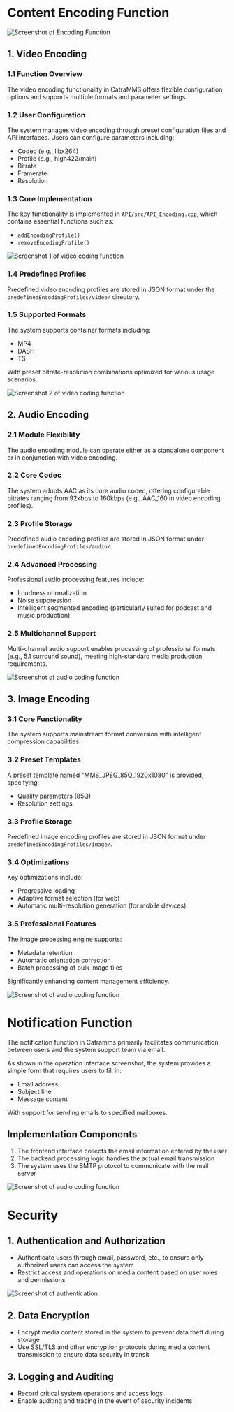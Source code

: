 <!-- by 韦柔 -->
# Content Encoding Function

![Screenshot of Encoding Function](images/Encoding%20function.png)

## 1. Video Encoding

### 1.1 Function Overview
The video encoding functionality in CatraMMS offers flexible configuration options and supports multiple formats and parameter settings.

### 1.2 User Configuration
The system manages video encoding through preset configuration files and API interfaces. Users can configure parameters including:
- Codec (e.g., libx264)
- Profile (e.g., high422/main)
- Bitrate
- Framerate
- Resolution

### 1.3 Core Implementation
The key functionality is implemented in `API/src/API_Encoding.cpp`, which contains essential functions such as:
- `addEncodingProfile()`
- `removeEncodingProfile()`

![Screenshot 1 of video coding function](images/Video%20encoding1.png)

### 1.4 Predefined Profiles
Predefined video encoding profiles are stored in JSON format under the `predefinedEncodingProfiles/video/` directory.

### 1.5 Supported Formats
The system supports container formats including:
- MP4
- DASH
- TS

With preset bitrate-resolution combinations optimized for various usage scenarios.

![Screenshot 2 of video coding function](images/Video%20encoding2.png)

## 2. Audio Encoding

### 2.1 Module Flexibility
The audio encoding module can operate either as a standalone component or in conjunction with video encoding.

### 2.2 Core Codec
The system adopts AAC as its core audio codec, offering configurable bitrates ranging from 92kbps to 160kbps (e.g., AAC_160 in video encoding profiles).

### 2.3 Profile Storage
Predefined audio encoding profiles are stored in JSON format under `predefinedEncodingProfiles/audio/`.

### 2.4 Advanced Processing
Professional audio processing features include:
- Loudness normalization
- Noise suppression
- Intelligent segmented encoding (particularly suited for podcast and music production)

### 2.5 Multichannel Support
Multi-channel audio support enables processing of professional formats (e.g., 5.1 surround sound), meeting high-standard media production requirements.

![Screenshot of audio coding function](images/Audio%20encoding.png)

## 3. Image Encoding

### 3.1 Core Functionality
The system supports mainstream format conversion with intelligent compression capabilities.

### 3.2 Preset Templates
A preset template named "MMS_JPEG_85Q_1920x1080" is provided, specifying:
- Quality parameters (85Q)
- Resolution settings

### 3.3 Profile Storage
Predefined image encoding profiles are stored in JSON format under `predefinedEncodingProfiles/image/`.

### 3.4 Optimizations
Key optimizations include:
- Progressive loading
- Adaptive format selection (for web)
- Automatic multi-resolution generation (for mobile devices)

### 3.5 Professional Features
The image processing engine supports:
- Metadata retention
- Automatic orientation correction
- Batch processing of bulk image files

Significantly enhancing content management efficiency.

![Screenshot of audio coding function](images/Image%20encoding.png)

# Notification Function

The notification function in Catramms primarily facilitates communication between users and the system support team via email.

As shown in the operation interface screenshot, the system provides a simple form that requires users to fill in:
- Email address
- Subject line
- Message content

With support for sending emails to specified mailboxes.

## Implementation Components
1. The frontend interface collects the email information entered by the user
2. The backend processing logic handles the actual email transmission
3. The system uses the SMTP protocol to communicate with the mail server

![Screenshot of audio coding function](images/Notification%20function.png)

# Security

## 1. Authentication and Authorization
- Authenticate users through email, password, etc., to ensure only authorized users can access the system
- Restrict access and operations on media content based on user roles and permissions

![Screenshot of authentication](images/Authentication.png)

## 2. Data Encryption
- Encrypt media content stored in the system to prevent data theft during storage
- Use SSL/TLS and other encryption protocols during media content transmission to ensure data security in transit

## 3. Logging and Auditing
- Record critical system operations and access logs
- Enable auditing and tracing in the event of security incidents
